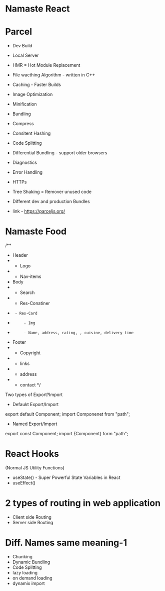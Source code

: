 # Namaste React

# Parcel

- Dev Build
- Local Server
- HMR = Hot Module Replacement
- File wacthing Algorithm - written in C++
- Caching - Faster Builds
- Image Optimization
- Minification
- Bundling
- Compress
- Consitent Hashing
- Code Splitting
- Differential Bundling - support older browsers
- Diagnostics
- Error Handling
- HTTPs
- Tree Shaking = Remover unused code
- Different dev and production Bundles

- link - https://parceljs.org/

# Namaste Food

/\*\*

- Header
- - Logo
- - Nav-items
- Body
- - Search
- - Res-Conatiner
-      - Res-Card
-          - Img
-          - Name, address, rating, , cuisine, delivery time
- Footer
- - Copyright
- - links
- - address
- - contact
    \*/

Two types of Export?Import

- Defaukt Export/Import

export default Component;
import Componenet from "path";

- Named Export/Import

export const Component;
import {Component} form "path";

# React Hooks

(Normal JS Utility Functions)

- useState() - Super Powerful State Variables in React
- useEffect()

# 2 types of routing in web application

- Client side Routing
- Server side Routing

# Diff. Names same meaning-1

- Chunking
- Dynamic Bundling
- Code Splitting
- lazy loading
- on demand loading
- dynamix import
